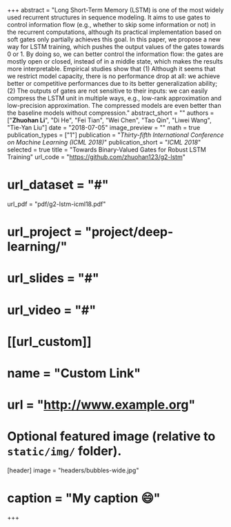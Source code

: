 +++
abstract = "Long Short-Term Memory (LSTM) is one of the most widely used recurrent structures in sequence modeling. It aims to use gates to control information flow (e.g., whether to skip some information or not) in the recurrent computations, although its practical implementation based on soft gates only partially achieves this goal. In this paper, we propose a new way for LSTM training, which pushes the output values of the gates towards 0 or 1. By doing so, we can better control the information flow: the gates are mostly open or closed, instead of in a middle state, which makes the results more interpretable. Empirical studies show that (1) Although it seems that we  restrict model capacity, there is no performance drop at all: we achieve better or competitive performances due to its better generalization ability; (2) The outputs of gates are not sensitive to their inputs: we can easily compress the LSTM unit in multiple ways, e.g., low-rank approximation and low-precision approximation. The compressed models are even better than the baseline models without compression."
abstract_short = ""
authors = ["**Zhuohan Li**", "Di He", "Fei Tian", "Wei Chen", "Tao Qin", "Liwei Wang", "Tie-Yan Liu"]
date = "2018-07-05"
image_preview = ""
math = true
publication_types = ["1"]
publication = "*Thirty-fifth International Conference on Machine Learning (ICML 2018)*"
publication_short = "*ICML 2018*"
selected = true
title = "Towards Binary-Valued Gates for Robust LSTM Training"
url_code = "https://github.com/zhuohan123/g2-lstm"
# url_dataset = "#"
url_pdf = "pdf/g2-lstm-icml18.pdf"
# url_project = "project/deep-learning/"
# url_slides = "#"
# url_video = "#"

# [[url_custom]]
# name = "Custom Link"
# url = "http://www.example.org"

# Optional featured image (relative to `static/img/` folder).
[header]
image = "headers/bubbles-wide.jpg"
# caption = "My caption :smile:"

+++
